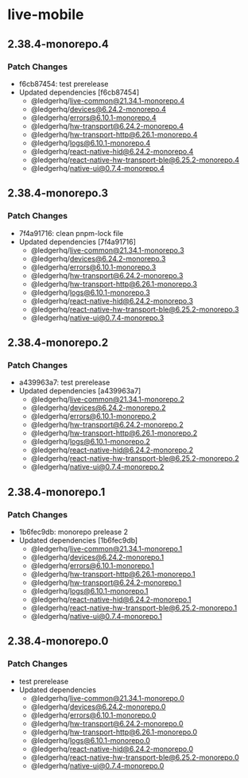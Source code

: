 # live-mobile

## 2.38.4-monorepo.4

### Patch Changes

- f6cb87454: test prerelease
- Updated dependencies [f6cb87454]
  - @ledgerhq/live-common@21.34.1-monorepo.4
  - @ledgerhq/devices@6.24.2-monorepo.4
  - @ledgerhq/errors@6.10.1-monorepo.4
  - @ledgerhq/hw-transport@6.24.2-monorepo.4
  - @ledgerhq/hw-transport-http@6.26.1-monorepo.4
  - @ledgerhq/logs@6.10.1-monorepo.4
  - @ledgerhq/react-native-hid@6.24.2-monorepo.4
  - @ledgerhq/react-native-hw-transport-ble@6.25.2-monorepo.4
  - @ledgerhq/native-ui@0.7.4-monorepo.4

## 2.38.4-monorepo.3

### Patch Changes

- 7f4a91716: clean pnpm-lock file
- Updated dependencies [7f4a91716]
  - @ledgerhq/live-common@21.34.1-monorepo.3
  - @ledgerhq/devices@6.24.2-monorepo.3
  - @ledgerhq/errors@6.10.1-monorepo.3
  - @ledgerhq/hw-transport@6.24.2-monorepo.3
  - @ledgerhq/hw-transport-http@6.26.1-monorepo.3
  - @ledgerhq/logs@6.10.1-monorepo.3
  - @ledgerhq/react-native-hid@6.24.2-monorepo.3
  - @ledgerhq/react-native-hw-transport-ble@6.25.2-monorepo.3
  - @ledgerhq/native-ui@0.7.4-monorepo.3

## 2.38.4-monorepo.2

### Patch Changes

- a439963a7: test prerelease
- Updated dependencies [a439963a7]
  - @ledgerhq/live-common@21.34.1-monorepo.2
  - @ledgerhq/devices@6.24.2-monorepo.2
  - @ledgerhq/errors@6.10.1-monorepo.2
  - @ledgerhq/hw-transport@6.24.2-monorepo.2
  - @ledgerhq/hw-transport-http@6.26.1-monorepo.2
  - @ledgerhq/logs@6.10.1-monorepo.2
  - @ledgerhq/react-native-hid@6.24.2-monorepo.2
  - @ledgerhq/react-native-hw-transport-ble@6.25.2-monorepo.2
  - @ledgerhq/native-ui@0.7.4-monorepo.2

## 2.38.4-monorepo.1

### Patch Changes

- 1b6fec9db: monorepo prelease 2
- Updated dependencies [1b6fec9db]
  - @ledgerhq/live-common@21.34.1-monorepo.1
  - @ledgerhq/devices@6.24.2-monorepo.1
  - @ledgerhq/errors@6.10.1-monorepo.1
  - @ledgerhq/hw-transport-http@6.26.1-monorepo.1
  - @ledgerhq/hw-transport@6.24.2-monorepo.1
  - @ledgerhq/logs@6.10.1-monorepo.1
  - @ledgerhq/react-native-hid@6.24.2-monorepo.1
  - @ledgerhq/react-native-hw-transport-ble@6.25.2-monorepo.1
  - @ledgerhq/native-ui@0.7.4-monorepo.1

## 2.38.4-monorepo.0

### Patch Changes

- test prerelease
- Updated dependencies
  - @ledgerhq/live-common@21.34.1-monorepo.0
  - @ledgerhq/devices@6.24.2-monorepo.0
  - @ledgerhq/errors@6.10.1-monorepo.0
  - @ledgerhq/hw-transport@6.24.2-monorepo.0
  - @ledgerhq/hw-transport-http@6.26.1-monorepo.0
  - @ledgerhq/logs@6.10.1-monorepo.0
  - @ledgerhq/react-native-hid@6.24.2-monorepo.0
  - @ledgerhq/react-native-hw-transport-ble@6.25.2-monorepo.0
  - @ledgerhq/native-ui@0.7.4-monorepo.0
